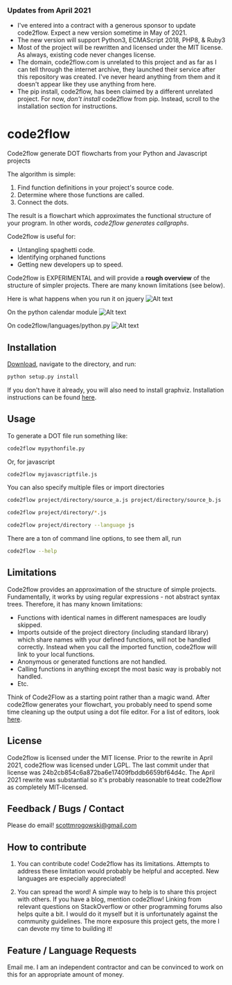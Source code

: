 ### Updates from April 2021
- I've entered into a contract with a generous sponsor to update code2flow. Expect a new version sometime in May of 2021.
- The new version will support Python3, ECMAScript 2018, PHP8, & Ruby3
- Most of the project will be rewritten and licensed under the MIT license. As always, existing code never changes license.
- The domain, code2flow.com is unrelated to this project and as far as I can tell through the internet archive, they launched their service after this repository was created. I've never heard anything from them and it doesn't appear like they use anything from here.
- The pip install, code2flow, has been claimed by a different unrelated project. For now, *don't install* code2flow from pip. Instead, scroll to the installation section for instructions.

code2flow
=========

Code2flow generate DOT flowcharts from your Python and Javascript projects

The algorithm is simple:

1. Find function definitions in your project's source code.
2. Determine where those functions are called.
3. Connect the dots. 

The result is a flowchart which approximates the functional structure of your program. In other words, *code2flow generates callgraphs*.

Code2flow is useful for:
- Untangling spaghetti code.
- Identifying orphaned functions
- Getting new developers up to speed.

Code2flow is EXPERIMENTAL and will provide a **rough overview** of the structure of simpler projects. There are many known limitations (see below).

Here is what happens when you run it on jquery
![Alt text](jqueryexample.png)

On the python calendar module
![Alt text](calendarexample.png)

On code2flow/languages/python.py
![Alt text](pythonexample.png)

Installation
------------

[Download](https://github.com/scottrogowski/code2flow/archive/master.zip), navigate to the directory, and run:

```bash
python setup.py install
```

If you don't have it already, you will also need to install graphviz. Installation instructions can be found [here](https://graphviz.org/download/).

Usage
-----

To generate a DOT file run something like:

```bash
code2flow mypythonfile.py
```

Or, for javascript

```bash
code2flow myjavascriptfile.js
```

You can also specify multiple files or import directories

```bash
code2flow project/directory/source_a.js project/directory/source_b.js
```

```bash
code2flow project/directory/*.js
```

```bash
code2flow project/directory --language js
```

There are a ton of command line options, to see them all, run

```bash
code2flow --help
```


Limitations
-----------

Code2flow provides an approximation of the structure of simple projects. Fundamentally, it works by using regular expressions - not abstract syntax trees. Therefore, it has many known limitations:

* Functions with identical names in different namespaces are loudly skipped.
* Imports outside of the project directory (including standard library) which share names with your defined functions, will not be handled correctly. Instead when you call the imported function, code2flow will link to your local functions.
* Anonymous or generated functions are not handled.
* Calling functions in anything except the most basic way is probably not handled.
* Etc.

Think of Code2Flow as a starting point rather than a magic wand. After code2flow generates your flowchart, you probably need to spend some time cleaning up the output using a dot file editor. For a list of editors, look [here](https://graphviz.org/resources/).

License
-----------------------------

Code2flow is licensed under the MIT license.
Prior to the rewrite in April 2021, code2flow was licensed under LGPL. The last commit under that license was 24b2cb854c6a872ba6e17409fbddb6659bf64d4c. 
The April 2021 rewrite was substantial so it's probably reasonable to treat code2flow as completely MIT-licensed.


Feedback / Bugs / Contact
-----------------------------

Please do email!
scottmrogowski@gmail.com


How to contribute
-----------------------

1. You can contribute code! Code2flow has its limitations. Attempts to address these limitation would probably be helpful and accepted. New languages are especially appreciated!

2. You can spread the word! A simple way to help is to share this project with others. If you have a blog, mention code2flow! Linking from relevant questions on StackOverflow or other programming forums also helps quite a bit. I would do it myself but it is unfortunately against the community guidelines. The more exposure this project gets, the more I can devote my time to building it!


Feature / Language Requests
----------------

Email me. I am an independent contractor and can be convinced to work on this for an appropriate amount of money.
